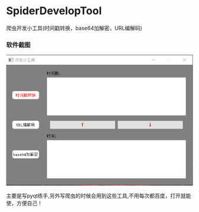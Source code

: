 # SpiderDevelopTool
爬虫开发小工具(时间戳转换，base64加解密，URL编解码)
###  软件截图
![Alt text](1.png)

主要是写pyqt练手,另外写爬虫的时候会用到这些工具,不用每次都百度，打开就能使，方便自己！
